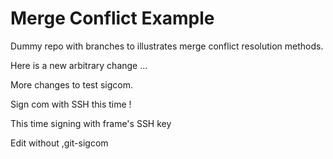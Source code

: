 # Merge Conflict Example

Dummy repo with branches to illustrates merge conflict resolution methods.

Here is a new arbitrary change ...

More changes to test sigcom.

Sign com with SSH this time !

This time signing with frame's SSH key

Edit without ,git-sigcom
